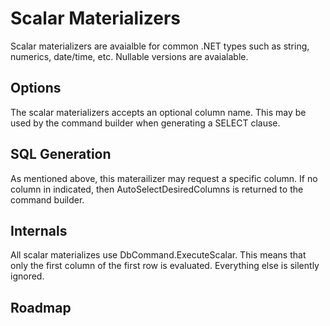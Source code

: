 ﻿# Scalar Materializers

Scalar materializers are avaialble for common .NET types such as string, numerics, date/time, etc. Nullable versions are avaialable.

## Options

The scalar materializers accepts an optional column name. This may be used by the command builder when generating a SELECT clause.

## SQL Generation

As mentioned above, this materailizer may request a specific column. If no column in indicated, then AutoSelectDesiredColumns is returned to the command builder.

## Internals

All scalar materializes use DbCommand.ExecuteScalar. This means that only the first column of the first row is evaluated. Everything else is silently ignored.

## Roadmap

